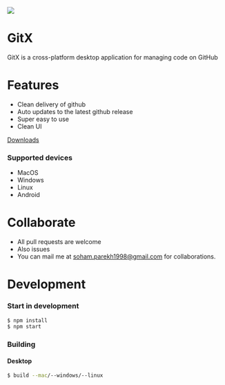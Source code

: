 ![](./Desktop/build/logo.png)
# GitX

GitX is a cross-platform desktop application for managing code on GitHub

# Features
 - Clean delivery of github
 - Auto updates to the latest github release
 - Super easy to use
 - Clean UI

 [Downloads](https://github.com/AlQaholic007/GitX/releases)

### Supported devices
 - MacOS
 - Windows
 - Linux
 - Android

# Collaborate
 - All pull requests are welcome
 - Also issues
 - You can mail me at [soham.parekh1998@gmail.com](mailto:soham.parekh1998@gmail.com) for collaborations.

# Development

### Start in development
```bash
$ npm install
$ npm start
```

### Building
#### Desktop
```bash
$ build --mac/--windows/--linux
```

